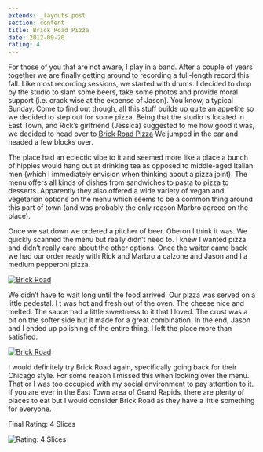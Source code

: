```yaml
---
extends: _layouts.post
section: content
title: Brick Road Pizza
date: 2012-09-20
rating: 4
---
```


For those of you that are not aware, I play in a band. After a couple of years together we are finally getting around to recording a full-length record this fall. Like most recording sessions, we started with drums. I decided to drop by the studio to slam some beers, take some photos and provide moral support (i.e. crack wise at the expense of Jason). You know, a typical Sunday. Come to find out though, all this stuff builds up quite an appetite so we decided to step out for some pizza. Being that the studio is located in East Town, and Rick’s girlfriend (Jessica) suggested to me how good it was, we decided to head over to [Brick Road Pizza](http://www.brickroadpizza.com/) We jumped in the car and headed a few blocks over.

The place had an eclectic vibe to it and seemed more like a place a bunch of hippies would hang out at drinking tea as opposed to middle-aged Italian men (which I immediately envision when thinking about a pizza joint). The menu offers all kinds of dishes from sandwiches to pasta to pizza to desserts. Apparently they also offered a wide variety of vegan and vegetarian options on the menu which seems to be a common thing around this part of town (and was probably the only reason Marbro agreed on the place).

Once we sat down we ordered a pitcher of beer. Oberon I think it was. We quickly scanned the menu but really didn’t need to. I knew I wanted pizza and didn’t really care about the other options. Once the waiter came back we had our order ready with Rick and Marbro a calzone and Jason and I a medium pepperoni pizza.

[![Brick Road](http://farm9.staticflickr.com/8303/7897260704_85c38b4bb6.jpg)](http://www.flickr.com/photos/joefearnley/7897260704/ "Brick Road by joefearnley, on Flickr")

We didn’t have to wait long until the food arrived. Our pizza was served on a little pedestal. I t was hot and fresh out of the oven. The cheese nice and melted. The sauce had a little sweetness to it that I loved. The crust was a bit on the softer side but it made for a great combination. In the end, Jason and I ended up polishing of the entire thing. I left the place more than satisfied.

[![Brick Road](http://farm9.staticflickr.com/8038/7897261902_51345f8015.jpg)](http://www.flickr.com/photos/joefearnley/7897261902/ "Brick Road by joefearnley, on Flickr")

I would definitely try Brick Road again, specifically going back for their Chicago style. For some reason I missed this when looking over the menu. That or I was too occupied with my social environment to pay attention to it. If you are ever in the East Town area of Grand Rapids, there are plenty of places to eat but I would consider Brick Road as they have a little something for everyone.

Final Rating: 4 Slices

![Rating: 4 Slices](/assets/img/pizza4_sm.jpg)